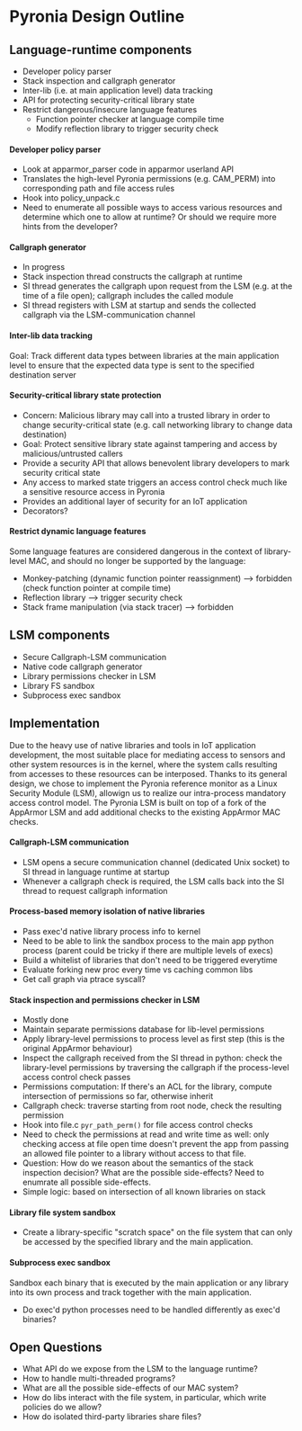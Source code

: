# Pyronia Design Outline

## Language-runtime components
* Developer policy parser
* Stack inspection and callgraph generator
* Inter-lib (i.e. at main application level) data tracking
* API for protecting security-critical library state
* Restrict dangerous/insecure language features
  * Function pointer checker at language compile time
  * Modify reflection library to trigger security check

#### Developer policy parser
* Look at apparmor_parser code in apparmor userland API
* Translates the high-level Pyronia permissions (e.g. CAM_PERM) into corresponding path and file access rules
* Hook into policy_unpack.c
* Need to enumerate all possible ways to access various resources and determine which one to allow at runtime? Or should we require more hints from the developer?

#### Callgraph generator
* In progress
* Stack inspection thread constructs the callgraph at runtime
* SI thread generates the callgraph upon request from the LSM (e.g. at the time of a file open); callgraph includes the called module
* SI thread registers with LSM at startup and sends the collected callgraph via the LSM-communication channel

#### Inter-lib data tracking
Goal: Track different data types between libraries at the main application level to ensure that the expected data type is sent to the specified destination server

#### Security-critical library state protection
* Concern: Malicious library may call into a trusted library in order to change security-critical state (e.g. call networking library to change data destination)
* Goal: Protect sensitive library state against tampering and access by malicious/untrusted callers
* Provide a security API that allows benevolent library developers to mark security critical state
* Any access to marked state triggers an access control check much like a sensitive resource access in Pyronia
* Provides an additional layer of security for an IoT application
* Decorators?

#### Restrict dynamic language features
Some language features are considered dangerous in the context of library-level MAC, and should no longer be supported by the language:
* Monkey-patching (dynamic function pointer reassignment) --> forbidden (check function pointer at compile time)
* Reflection library --> trigger security check
* Stack frame manipulation (via stack tracer) --> forbidden

## LSM components
* Secure Callgraph-LSM communication
* Native code callgraph generator
* Library permissions checker in LSM
* Library FS sandbox
* Subprocess exec sandbox

## Implementation
Due to the heavy use of native libraries and tools in IoT application development, the most suitable place for mediating access to sensors and other system resources is in the kernel, where the system calls resulting from accesses to these resources can be interposed. Thanks to its general design, we chose to implement the Pyronia reference monitor as a Linux Security Module (LSM), allowign us to realize our intra-process mandatory access control model. The Pyronia LSM is built on top of a fork of the AppArmor LSM and add additional checks to the existing AppArmor MAC checks.

#### Callgraph-LSM communication
* LSM opens a secure communication channel (dedicated Unix socket) to SI thread in language runtime at startup
* Whenever a callgraph check is required, the LSM calls back into the SI thread to request callgraph information

#### Process-based memory isolation of native libraries
* Pass exec'd native library process info to kernel
* Need to be able to link the sandbox process to the main app python process (parent could be tricky if there are multiple levels of execs)
* Build a whitelist of libraries that don't need to be triggered everytime
* Evaluate forking new proc every time vs caching common libs
* Get call graph via ptrace syscall?

#### Stack inspection and permissions checker in LSM
* Mostly done
* Maintain separate permissions database for lib-level permissions
* Apply library-level permissions to process level as first step (this is the original AppArmor behaviour)
* Inspect the callgraph received from the SI thread in python: check the library-level permissions by traversing the callgraph if the process-level access control check passes
* Permissions computation: If there's an ACL for the library, compute intersection of permissions so far, otherwise inherit
* Callgraph check: traverse starting from root node, check the resulting permission
* Hook into file.c `pyr_path_perm()` for file access control checks
* Need to check the permissions at read and write time as well: only checking access at file open time doesn't prevent the app from passing an allowed file pointer to a library without access to that file.
* Question: How do we reason about the semantics of the stack inspection decision? What are the possible side-effects? Need to enumrate all possible side-effects.
* Simple logic: based on intersection of all known libraries on stack

#### Library file system sandbox
* Create a library-specific "scratch space" on the file system that can only be accessed by the specified library and the main application.

#### Subprocess exec sandbox
Sandbox each binary that is executed by the main application or any library into its own process and track together with the main application.
* Do exec'd python processes need to be handled differently as exec'd binaries?

## Open Questions
* What API do we expose from the LSM to the language runtime?
* How to handle multi-threaded programs?
* What are all the possible side-effects of our MAC system?
* How do libs interact with the file system, in particular, which write policies do we allow?
* How do isolated third-party libraries share files?
